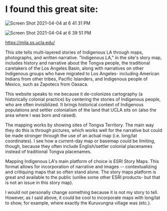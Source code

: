 # I found this great site:

![Screen Shot 2021-04-04 at 6 41 31 PM](https://user-images.githubusercontent.com/81277714/113531377-54636380-9564-11eb-9d57-e566b2029253.png)

![Screen Shot 2021-04-04 at 6 39 51 PM](https://user-images.githubusercontent.com/81277714/113528490-66d99f00-955c-11eb-8f79-c5dbfc96e286.png)

https://mila.ss.ucla.edu/

This site tells multi-layered stories of Indigenous LA through maps, photographs, and written narrative. "Indigenous LA," in the site's story map, includes history and narrative about the Tongva people, the traditional caretakers of the Los Angeles Basin, along with narratives on other Indigenous groups who have migrated to Los Angeles- including American Indians from other tribes, Pacific Islanders, and Indigenous people of Mexico, such as Zapotecs from Oaxaca.

This website speaks to me because it de-colonizes cartography (a historically colonial practice)  by centering the stories of Indigenous people, who are often invisiblized. It brings historical context of Indigenous populations and settler colonialism of the land that UCLA sits on (also the area where I was born and raised).

The mapping works by showing sites of Tongva Territory. The main way they do this is through pictures, which works well for the narrative but could be made stronger through the use of an actual map (i.e. long/lat coordinates). I see how a current-day map or basemap could be limiting, though, because they often include English/settler colonial placenames instead of traditional Tongva placenames.

Mapping Indigenous LA's main platform of choice is ESRI Story Maps. This format allows for incorporation of narrative and images -- contextualizing and critiquing maps that so often stand alone. The story maps platform is great and available to the public (unlike some other ESRI products- but that is not an issue in this story map).

I would not personally change something because it is not my story to tell. However, as I said above, it could be cool to incorporate maps with long/lat to show, for example, where exactly the Kuruvungna village was (etc.).

